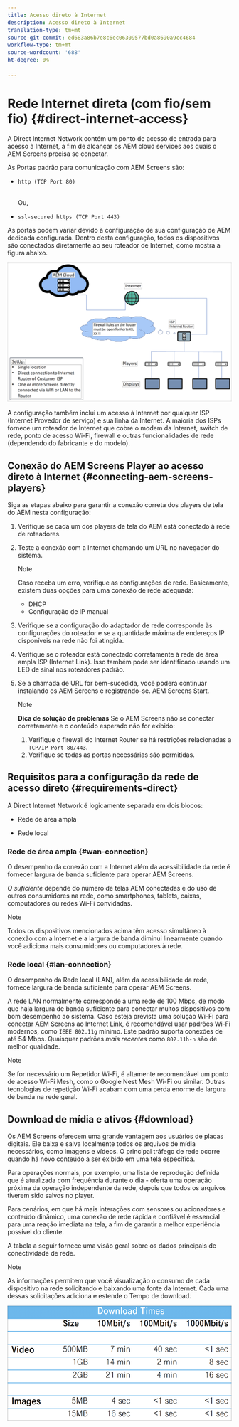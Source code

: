 ```yaml
---
title: Acesso direto à Internet
description: Acesso direto à Internet
translation-type: tm+mt
source-git-commit: ed683a86b7e8c6ec06309577bd0a8690a9cc4684
workflow-type: tm+mt
source-wordcount: '688'
ht-degree: 0%

---
```



# Rede Internet direta (com fio/sem fio) {#direct-internet-access}

A Direct Internet Network contém um ponto de acesso de entrada para acesso à Internet, a fim de alcançar os AEM cloud services aos quais o AEM Screens precisa se conectar.

As Portas padrão para comunicação com AEM Screens são:
* `http (TCP Port 80)`

   <br>Ou,</br>

* `ssl-secured https (TCP Port 443)`

As portas podem variar devido à configuração de sua configuração de AEM dedicada configurada. Dentro desta configuração, todos os dispositivos são conectados diretamente ao seu roteador de Internet, como mostra a figura abaixo.

![](/help/assets/direct-access-2.png)

A configuração também inclui um acesso à Internet por qualquer ISP (Internet Provedor de serviço) e sua linha da Internet. A maioria dos ISPs fornece um roteador de Internet que cobre o modem da Internet, switch de rede, ponto de acesso Wi-Fi, firewall e outras funcionalidades de rede (dependendo do fabricante e do modelo).

## Conexão do AEM Screens Player ao acesso direto à Internet {#connecting-aem-screens-players}

Siga as etapas abaixo para garantir a conexão correta dos players de tela do AEM nesta configuração:

1. Verifique se cada um dos players de tela do AEM está conectado à rede de roteadores.
1. Teste a conexão com a Internet chamando um URL no navegador do sistema.

   >[!NOTE]
   >Caso receba um erro, verifique as configurações de rede. Basicamente, existem duas opções para uma conexão de rede adequada:
   >* DHCP
   >* Configuração de IP manual


1. Verifique se a configuração do adaptador de rede corresponde às configurações do roteador e se a quantidade máxima de endereços IP disponíveis na rede não foi atingida.

1. Verifique se o roteador está conectado corretamente à rede de área ampla ISP (Internet Link). Isso também pode ser identificado usando um LED de sinal nos roteadores padrão.
1. Se a chamada de URL for bem-sucedida, você poderá continuar instalando os AEM Screens e registrando-se. AEM Screens Start.

   >[!NOTE]
   >**Dica de solução de problemas**
   >Se o AEM Screens não se conectar corretamente e o conteúdo esperado não for exibido:
   >
   >1. Verifique o firewall do Internet Router se há restrições relacionadas a `TCP/IP Port 80/443`.
   >1. Verifique se todas as portas necessárias são permitidas.


## Requisitos para a configuração da rede de acesso direto {#requirements-direct}

A Direct Internet Network é logicamente separada em dois blocos:

* Rede de área ampla

* Rede local

### Rede de área ampla {#wan-connection}

O desempenho da conexão com a Internet além da acessibilidade da rede é fornecer largura de banda suficiente para operar AEM Screens.

*O suficiente* depende do número de telas AEM conectadas e do uso de outros consumidores na rede, como smartphones, tablets, caixas, computadores ou redes Wi-Fi convidadas.

>[!NOTE]
>Todos os dispositivos mencionados acima têm acesso simultâneo à conexão com a Internet e a largura de banda diminui linearmente quando você adiciona mais consumidores ou computadores à rede.

### Rede local {#lan-connection}

O desempenho da Rede local (LAN), além da acessibilidade da rede, fornece largura de banda suficiente para operar AEM Screens.

A rede LAN normalmente corresponde a uma rede de 100 Mbps, de modo que haja largura de banda suficiente para conectar muitos dispositivos com bom desempenho ao sistema.
Caso esteja prevista uma solução Wi-Fi para conectar AEM Screens ao Internet Link, é recomendável usar padrões Wi-Fi modernos, como `IEEE 802.11g` mínimo. Este padrão suporta conexões de até 54 Mbps. Quaisquer padrões *mais recentes* como `802.11h-n` são de melhor qualidade.

>[!NOTE]
>Se for necessário um Repetidor Wi-Fi, é altamente recomendável um ponto de acesso Wi-Fi Mesh, como o Google Nest Mesh Wi-Fi ou similar. Outras tecnologias de repetição Wi-Fi acabam com uma perda enorme de largura de banda na rede geral.

## Download de mídia e ativos {#download}

Os AEM Screens oferecem uma grande vantagem aos usuários de placas digitais. Ele baixa e salva localmente todos os arquivos de mídia necessários, como imagens e vídeos. O principal tráfego de rede ocorre quando há novo conteúdo a ser exibido em uma tela específica.

Para operações normais, por exemplo, uma lista de reprodução definida que é atualizada com frequência durante o dia - oferta uma operação próxima da operação independente da rede, depois que todos os arquivos tiverem sido salvos no player.

Para cenários, em que há mais interações com sensores ou acionadores e conteúdo dinâmico, uma conexão de rede rápida e confiável é essencial para uma reação imediata na tela, a fim de garantir a melhor experiência possível do cliente.

A tabela a seguir fornece uma visão geral sobre os dados principais de conectividade de rede.

>[!NOTE]
>As informações permitem que você visualização o consumo de cada dispositivo na rede solicitando e baixando uma fonte da Internet. Cada uma dessas solicitações adiciona e estende o Tempo de download.

![](/help/assets/download-times-direct.png)

